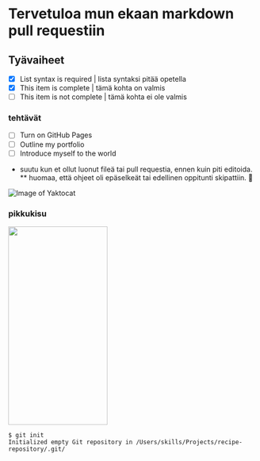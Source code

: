# Tervetuloa mun ekaan markdown pull requestiin

## Tyävaiheet
- [x] List syntax is required | lista syntaksi pitää opetella
- [x] This item is complete | tämä kohta on valmis
- [ ] This item is not complete | tämä kohta ei ole valmis

### tehtävät
- [ ] Turn on GitHub Pages
- [ ] Outline my portfolio
- [ ] Introduce myself to the world

* suutu kun et ollut luonut fileä tai pull requestia, ennen kuin piti editoida.
** huomaa, että ohjeet oli epäselkeät tai edellinen oppitunti skipattiin.
:pizza:

![Image of Yaktocat](https://octodex.github.com/images/yaktocat.png) 
### pikkukisu
<img src="https://octodex.github.com/images/yaktocat.png" width="200" height="400" />

```
$ git init
Initialized empty Git repository in /Users/skills/Projects/recipe-repository/.git/
```
